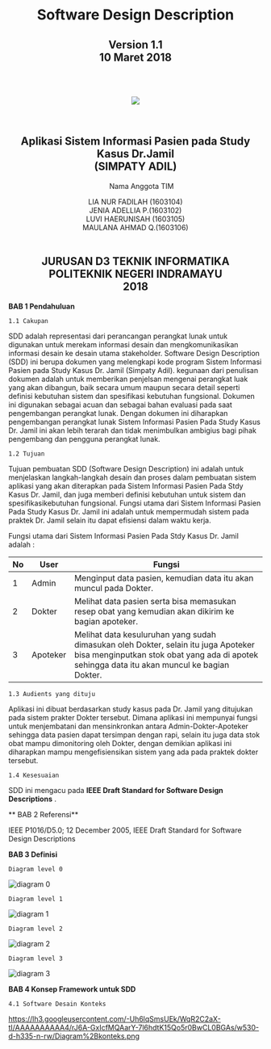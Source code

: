 <!DOCTYPE html>
<html>
<head></head

<body><center>
	<h1 align="center">Software Design Description</h1>
	<h2 align="center">Version 1.1<br>
	10 Maret 2018</h2><br><br>
	<p align="center"> <img src="https://lh3.googleusercontent.com/Mk2_cB7YlTjA6BhAtenwi-6nfONxdU_Mnew1OaieHO2UTlc0SDEL8wFkT94CIst1T-uykihG561B=s200"></p>
	<br>
	<h2 align="center">Aplikasi Sistem Informasi Pasien pada Study Kasus Dr.Jamil<br>
	(SIMPATY ADIL)</h2>
	<align="center" br>
	<ol align="center">Nama Anggota TIM</ol><align="center">
	<div align="center">
	LIA NUR FADILAH (1603104)<br>
	JENIA ADELLIA P.(1603102)<br>
	LUVI HAERUNISAH	(1603105)<br>
	MAULANA AHMAD Q.(1603106)<br>
	</div>
	<br>
	<h2 align="center">JURUSAN D3 TEKNIK INFORMATIKA<br>
		POLITEKNIK NEGERI INDRAMAYU<br>
		2018</h2>
</center>
</body>
</html>

**BAB 1 Pendahuluan**

	1.1 Cakupan 

SDD adalah representasi dari perancangan perangkat lunak untuk digunakan untuk merekam informasi desain dan mengkomunikasikan informasi desain ke desain utama stakeholder. Software Design Description (SDD) ini berupa dokumen yang melengkapi kode program Sistem Informasi Pasien pada Study Kasus Dr. Jamil (Simpaty Adil). kegunaan dari penulisan dokumen adalah untuk memberikan penjelsan mengenai perangkat luak yang akan dibangun, baik secara umum maupun secara detail seperti definisi kebutuhan sistem dan spesifikasi kebutuhan fungsional. Dokumen ini digunakan sebagai acuan dan sebagai bahan evaluasi pada saat pengembangan perangkat lunak. Dengan dokumen ini diharapkan pengembangan perangkat lunak Sistem Informasi Pasien Pada Study Kasus Dr. Jamil ini akan lebih terarah dan tidak menimbulkan ambigius bagi pihak pengembang dan pengguna perangkat lunak.

	1.2 Tujuan

Tujuan pembuatan SDD (Software Design Description) ini adalah untuk menjelaskan langkah-langkah desain dan proses dalam pembuatan sistem aplikasi yang akan diterapkan pada Sistem Informasi Pasien Pada Stdy Kasus Dr. Jamil, dan juga memberi definisi kebutuhan untuk sistem dan spesifikasikebutuhan fungsional. Fungsi utama dari Sistem Informasi Pasien Pada Study Kasus Dr. Jamil ini adalah untuk mempermudah sistem pada praktek Dr. Jamil selain itu dapat efisiensi dalam waktu kerja.

Fungsi utama dari Sistem Informasi Pasien Pada Stdy Kasus Dr. Jamil adalah :
	
|No|User|Fungsi|
|--|--|--|
| 1 | Admin |Menginput data pasien, kemudian data itu akan muncul pada Dokter.|
| 2| Dokter |Melihat data pasien serta bisa memasukan resep obat yang kemudian akan dikirim ke bagian apoteker.|
| 3 | Apoteker |Melihat data kesuluruhan yang sudah dimasukan oleh Dokter, selain itu juga Apoteker bisa menginputkan stok obat yang ada di apotek sehingga data itu akan muncul ke bagian Dokter.|

	1.3 Audients yang dituju

Aplikasi ini dibuat berdasarkan study kasus pada Dr. Jamil yang ditujukan pada sistem prakter Dokter tersebut. Dimana aplikasi ini mempunyai fungsi untuk menjembatani dan mensinkronkan antara Admin-Dokter-Apoteker sehingga data pasien dapat tersimpan dengan rapi, selain itu juga data stok obat mampu dimonitoring oleh Dokter, dengan demikian aplikasi ini diharapkan mampu mengefisiensikan sistem yang ada pada praktek dokter tersebut.

	1.4 Kesesuaian

SDD ini mengacu pada **IEEE Draft Standard for Software Design
Descriptions** .

** BAB 2 Referensi**

IEEE P1016/D5.0; 12 December 2005, IEEE Draft Standard for Software Design
Descriptions

**BAB 3 Definisi**

	Diagram level 0

![diagram 0](https://lh3.googleusercontent.com/-Uh6lqSmsUEk/WqR2C2aX-tI/AAAAAAAAAA4/rJ6A-GxIcfMQAarY-7l6hdtK15Qo5r0BwCL0BGAs/w530-d-h335-n-rw/Diagram%2Bkonteks.png)

	Diagram level 1

![diagram 1](https://lh3.googleusercontent.com/-3W8vEsF2U8s/WqR19Dx2mPI/AAAAAAAAAAk/aKu_EJYpLxsvfr_8oyptvwUuq8i85PdmgCL0BGAs/w530-d-h542-n-rw/Diagram%2B1.png)

	Diagram level 2

![diagram 2](https://lh3.googleusercontent.com/-3ghct8SmHbg/WqSC_6mZg7I/AAAAAAAAAB4/P1v5cLeAx5sUmWqKODDYUSSkFgEwikr4QCL0BGAs/w530-d-h292-n-rw/diagram%2Blev.2.jpeg)

	Diagram level 3

![diagram 3](https://lh3.googleusercontent.com/-SD5swmnoyi4/WqSDWMOBq_I/AAAAAAAAACM/9SS7kCKArMkCbdKwddB6FFjM6_kJEMUFwCL0BGAs/w530-d-h282-n-rw/Diagram%2Blev.3.jpeg)

**BAB 4 Konsep Framework untuk SDD**

	4.1 Software Desain Konteks

https://lh3.googleusercontent.com/-Uh6lqSmsUEk/WqR2C2aX-tI/AAAAAAAAAA4/rJ6A-GxIcfMQAarY-7l6hdtK15Qo5r0BwCL0BGAs/w530-d-h335-n-rw/Diagram%2Bkonteks.png


